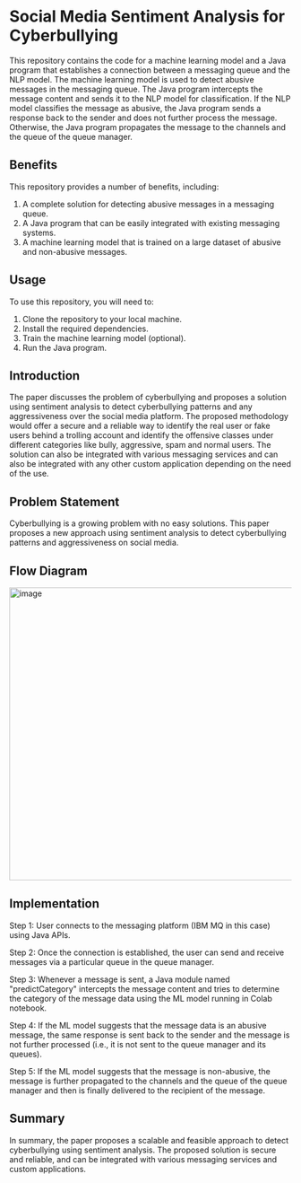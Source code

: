 # Social Media Sentiment Analysis for Cyberbullying

This repository contains the code for a machine learning model and a Java program that establishes a connection between a messaging queue and the NLP model. The machine learning model is used to detect abusive messages in the messaging queue. The Java program intercepts the message content and sends it to the NLP model for classification. If the NLP model classifies the message as abusive, the Java program sends a response back to the sender and does not further process the message. Otherwise, the Java program propagates the message to the channels and the queue of the queue manager.

## Benefits

This repository provides a number of benefits, including:

1. A complete solution for detecting abusive messages in a messaging queue.
2. A Java program that can be easily integrated with existing messaging systems.
3. A machine learning model that is trained on a large dataset of abusive and non-abusive messages.

## Usage

To use this repository, you will need to:

1. Clone the repository to your local machine.
2. Install the required dependencies.
3. Train the machine learning model (optional).
4. Run the Java program.

## Introduction


The paper discusses the problem of cyberbullying and proposes a solution using sentiment analysis to detect cyberbullying patterns and any aggressiveness over the social media platform. The proposed methodology would offer a secure and a reliable way to identify the real user or fake users behind a trolling account and identify the offensive classes under different categories like bully, aggressive, spam and normal users. The solution can also be integrated with various messaging services and can also be integrated with any other custom application depending on the need of the use.

## Problem Statement

Cyberbullying is a growing problem with no easy solutions. This paper proposes a new approach using sentiment analysis to detect cyberbullying patterns and aggressiveness on social media.

## Flow Diagram

<img width="522" alt="image" src="https://github.com/parasmamgain/Social-Media-Sentiment-Analysis-for-Cyberbullying/assets/11806853/ad70fd6e-426b-4af1-81a5-92156d5a36e1">


## Implementation

Step 1: User connects to the messaging platform (IBM MQ in this case) using Java APIs.

Step 2: Once the connection is established, the user can send and receive messages via a particular queue in the queue manager.

Step 3: Whenever a message is sent, a Java module named "predictCategory" intercepts the message content and tries to determine the category of the message data using the ML model running in Colab notebook.

Step 4: If the ML model suggests that the message data is an abusive message, the same response is sent back to the sender and the message is not further processed (i.e., it is not sent to the queue manager and its queues).

Step 5: If the ML model suggests that the message is non-abusive, the message is further propagated to the channels and the queue of the queue manager and then is finally delivered to the recipient of the message.


## Summary

In summary, the paper proposes a scalable and feasible approach to detect cyberbullying using sentiment analysis. The proposed solution is secure and reliable, and can be integrated with various messaging services and custom applications.
